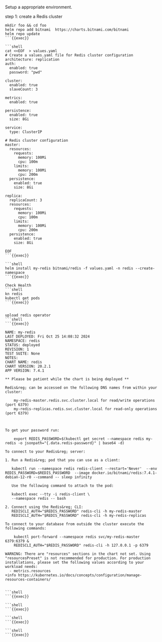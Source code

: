 Setup a appropriate environment.

step 1: create a Redis cluster

```shell
mkdir foo && cd foo
helm repo add bitnami  https://charts.bitnami.com/bitnami
helm repo update
```{{exec}}

```shell
cat <<EOF  > values.yaml
# Create a values.yaml file for Redis cluster configuration
architecture: replication
auth:
  enabled: true
  password: "pwd" 
  
cluster:
  enabled: true
  slaveCount: 3

metrics:
  enabled: true

persistence:
  enabled: true
  size: 8Gi

service:
  type: ClusterIP

# Redis cluster configuration
master:
  resources:
    requests:
      memory: 100Mi
      cpu: 100m
    limits:
      memory: 100Mi
      cpu: 200m
  persistence:
    enabled: true
    size: 8Gi

replica:
  replicaCount: 3
  resources:
    requests:
      memory: 100Mi
      cpu: 100m
    limits:
      memory: 100Mi
      cpu: 200m
  persistence:
    enabled: true
    size: 8Gi

EOF
```{{exec}} 

```shell
helm install my-redis bitnami/redis -f values.yaml -n redis --create-namespace
```{{exec}}

Check Health
```shell
kn redis
kubectl get pods 
```{{exec}} 


upload redis operator
```shell
```{{exec}}

NAME: my-redis
LAST DEPLOYED: Fri Oct 25 14:08:32 2024
NAMESPACE: redis
STATUS: deployed
REVISION: 1
TEST SUITE: None
NOTES:
CHART NAME: redis
CHART VERSION: 20.2.1
APP VERSION: 7.4.1

** Please be patient while the chart is being deployed **

Redis&reg; can be accessed on the following DNS names from within your cluster:

    my-redis-master.redis.svc.cluster.local for read/write operations (port 6379)
    my-redis-replicas.redis.svc.cluster.local for read-only operations (port 6379)



To get your password run:

    export REDIS_PASSWORD=$(kubectl get secret --namespace redis my-redis -o jsonpath="{.data.redis-password}" | base64 -d)

To connect to your Redis&reg; server:

1. Run a Redis&reg; pod that you can use as a client:

   kubectl run --namespace redis redis-client --restart='Never'  --env REDIS_PASSWORD=$REDIS_PASSWORD  --image docker.io/bitnami/redis:7.4.1-debian-12-r0 --command -- sleep infinity

   Use the following command to attach to the pod:

   kubectl exec --tty -i redis-client \
   --namespace redis -- bash

2. Connect using the Redis&reg; CLI:
   REDISCLI_AUTH="$REDIS_PASSWORD" redis-cli -h my-redis-master
   REDISCLI_AUTH="$REDIS_PASSWORD" redis-cli -h my-redis-replicas

To connect to your database from outside the cluster execute the following commands:

    kubectl port-forward --namespace redis svc/my-redis-master 6379:6379 &
    REDISCLI_AUTH="$REDIS_PASSWORD" redis-cli -h 127.0.0.1 -p 6379

WARNING: There are "resources" sections in the chart not set. Using "resourcesPreset" is not recommended for production. For production installations, please set the following values according to your workload needs:
  - metrics.resources
+info https://kubernetes.io/docs/concepts/configuration/manage-resources-containers/


```shell
```{{exec}} 

```shell
```{{exec}}

```shell
```{{exec}} 

```shell
```{{exec}} 
